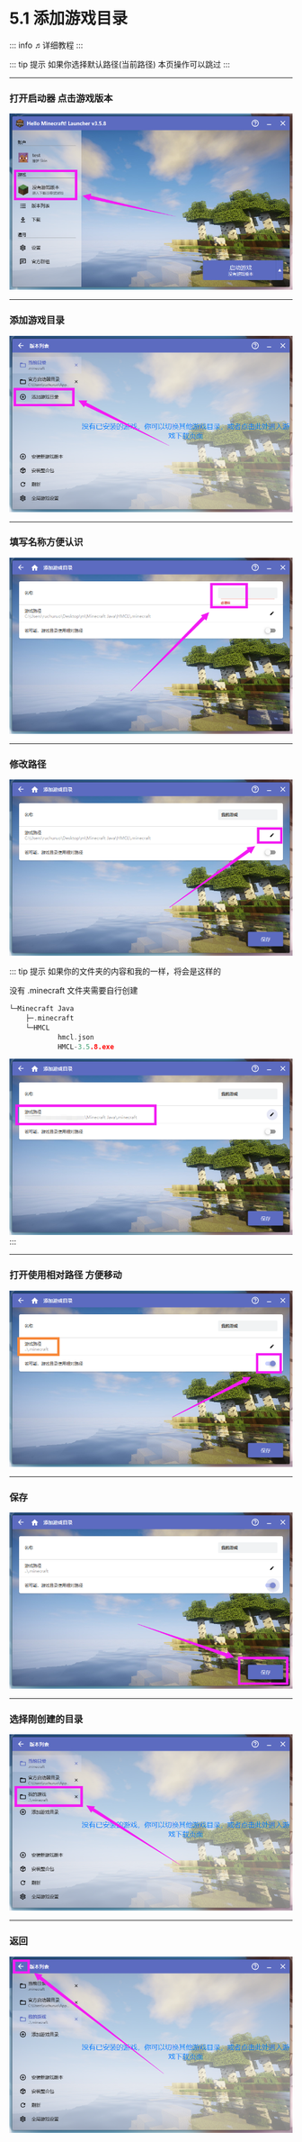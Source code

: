 # 5.1 添加游戏目录

::: info ♬详细教程
:::

::: tip 提示
如果你选择默认路径(当前路径) 本页操作可以跳过
:::

---

### 打开启动器 点击游戏版本
![图片](../images/添加游戏目录/添加游戏目录__1.png)

---

### 添加游戏目录
![图片](../images/添加游戏目录/添加游戏目录__2.png)

---

### 填写名称方便认识
![图片](../images/添加游戏目录/添加游戏目录__3.png)

---

### 修改路径
![图片](../images/添加游戏目录/添加游戏目录__4.png)

::: tip 提示
如果你的文件夹的内容和我的一样，将会是这样的

没有 .minecraft 文件夹需要自行创建
```c
└─Minecraft Java
    ├─.minecraft
    └─HMCL
            hmcl.json
            HMCL-3.5.8.exe
```
![图片](../images/添加游戏目录/添加游戏目录__5.png)
:::

---

### 打开使用相对路径 方便移动
![图片](../images/添加游戏目录/添加游戏目录__6.png)

---

### 保存
![图片](../images/添加游戏目录/添加游戏目录__7.png)

---

### 选择刚创建的目录
![图片](../images/添加游戏目录/添加游戏目录__8.png)

---

### 返回
![图片](../images/添加游戏目录/添加游戏目录__9.png)